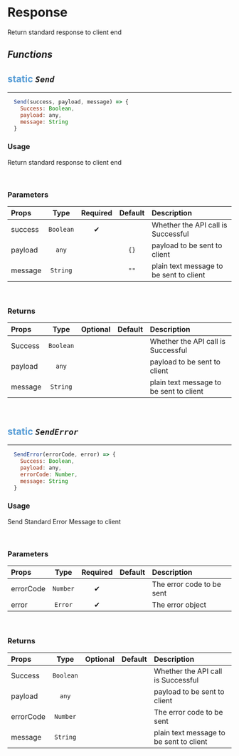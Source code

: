 # **Response**
Return standard response to client end

## ***Functions***
## <span style="color: #569CD6">static</span> *`Send`* 
---
```jsx
  Send(success, payload, message) => {
    Success: Boolean,
    payload: any,
    message: String
  }
```

### **Usage**
Return standard response to client end

<br/>

### **Parameters**
| Props | Type | Required | Default | Description |
| :---|:---:|:---:|:---:|:---|
| success | `Boolean` | ✔ || Whether the API call is Successful |
| payload | `any` || `{}` | payload to be sent to client |
| message | `String` || `""` | plain text message to be sent to client |
<br/>

### **Returns**
| Props | Type | Optional | Default | Description |
| :---|:---:|:---:|:---:|:---|
| Success | `Boolean` ||| Whether the API call is Successful |
| payload | `any` ||| payload to be sent to client |
| message | `String` ||| plain text message to be sent to client |
<br/>

## <span style="color: #569CD6">static</span> *`SendError`* 
---
```jsx
  SendError(errorCode, error) => {
    Success: Boolean,
    payload: any,
    errorCode: Number,
    message: String
  }
```

### **Usage**
Send Standard Error Message to client

<br/>

### **Parameters**
| Props | Type | Required | Default | Description |
| :---|:---:|:---:|:---:|:---|
| errorCode | `Number` | ✔ || The error code to be sent |
| error | `Error` | ✔ || The error object |
<br/>

### **Returns**
| Props | Type | Optional | Default | Description |
| :---|:---:|:---:|:---:|:---|
| Success | `Boolean` ||| Whether the API call is Successful |
| payload | `any` ||| payload to be sent to client |
| errorCode | `Number` ||| The error code to be sent |
| message | `String` ||| plain text message to be sent to client |
<br/>